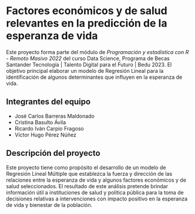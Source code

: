 # Factores económicos y de salud relevantes en la predicción de la esperanza de vida

Este proyecto forma parte del módulo de *Programación y estadística con R - Remoto Masivo 2022* del curso Data Science, Programa de Becas Santander Tecnología | Talento Digital para el Futuro | Bedu 2023. El objetivo principal elaborar un modelo de Regresión Lineal para la identificación de algunos determinantes que influyen en la esperanza de vida.

## Integrantes del equipo
* José Carlos Barreras Maldonado
* Cristina Basulto Ávila
* Ricardo Iván Carpio Fragoso
* Víctor Hugo Pérez Núñez

## Descripción del proyecto 

Este proyecto tiene como propósito el desarrollo de un modelo de Regresión Lineal Múltiple que establezca la fuerza y dirección de las relaciones entre la esperanza de vida y algunos factores económicos y de salud seleccionados. El resultado de este análisis pretende brindar información útil a instituciones de salud y política pública para la toma de decisiones relativas a intervenciones con impacto positivo en la esperanza de vida y bienestar de la población.
